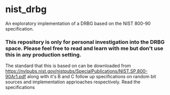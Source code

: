 # nist_drbg
An exploratory implementation of a DRBG based on the NIST 800-90 specification.

### This repository is only for personal investigation into the DRBG space. Please feel free to read and learn with me but don't use this in any production setting.

The standard that this is based on can be downloaded from https://nvlpubs.nist.gov/nistpubs/SpecialPublications/NIST.SP.800-90Ar1.pdf along with it's B and C follow up specifications on random bit sources and implementation apprioaches respectively. Read the specifications
